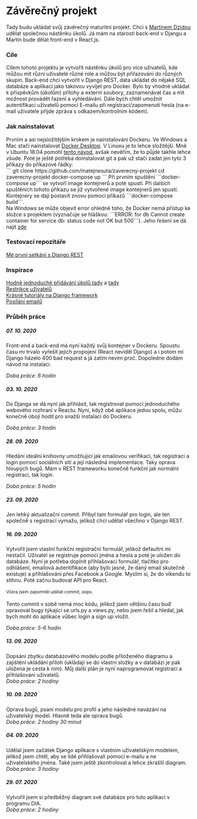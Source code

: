 <h1>Závěrečný projekt</h1>
Tady budu ukládat svůj závěrečný maturitní projekt. Chci s <a href="https://github.com/martindzida">Martinem Dzidou</a> udělat společnou nástěnku úkolů. Já mám na starosti back-end v Djangu a Martin bude dělat front-end v React.js.

<h3>Cíle</h3>
<p>Cílem tohoto projektu je vytvořit nástěnku úkolů pro více uživatelů, kde můžou mít různí uživatelé různé role a můžou být přiřazováni do různých skupin. Back-end chci vytvořit v Django REST, data ukládat do nějaké SQL databáze a aplikaci jako takovou vyvíjet pro Docker. Bylo by vhodné ukládat k příspěvkům (úkolům) přílohy a externí soubory, zaznamenávat čas a mít možnost provádět řazení a vyhledávání. Dále bych chtěl umožnit autentifikaci uživatelů pomocí E-mailu při registraci/zapomenutí hesla (na e-mail uživatele přijde zpráva s odkazem/kontrolním kódem).</p>

<h3>Jak nainstalovat</h3>
<p>Prvním a asi nejsložitějším krokem je nainstalování Dockeru. Ve Windows a Mac stačí nainstalovat <a href="https://docs.docker.com/desktop/">Docker Desktop</a>. V Linuxu je to lehce složitější. Mně v Ubuntu 18.04 pomohl <a href="https://phoenixnap.com/kb/how-to-install-docker-on-ubuntu-18-04">tento návod</a>, avšak nevěřím, že to půjde takhle lehce všude. Poté je ještě potřeba doinstalovat git a pak už stačí zadat jen tyto 3 příkazy do příkazové řádky: 
<br>
```
git clone https://github.com/matejnesuta/zaverecny-projekt
cd zaverecny-projekt
docker-compose up
```
Při prvním spuštění ```docker-compose up``` se vytvoří image kontejnerů a poté spustí. Při dalších spuštěních tohoto příkazu se již vytvořené image kontejnerů jen spustí. Kontejnery se dají postavit znovu pomocí příkazů ```docker-compose build```.
<br>
Na Windows se může objevit error ohledně toho, že Docker nemá přístup ke složce s projektem (vyznačuje se hláškou: ```ERROR: for db  Cannot create container for service db: status code not OK but 500```). Jeho řešení se dá najít <a href="https://stackoverflow.com/questions/60754297/docker-compose-failed-to-build-filesharing-has-been-cancelled">zde</a></p>

<h3>Testovací repozitáře</h3>

<a href="https://github.com/matejnesuta/django_rest_tutorial">Mé první setkání s Django REST</a>

<h3>Inspirace</h3>
<a href="https://www.youtube.com/watch?v=ovql0Ui3n_I">Hodně jednoduché přidávání úkolů tady</a> a <a href="https://www.youtube.com/watch?v=4RWFvXDUmjo">tady</a><br>
<a href="https://www.youtube.com/watch?v=eBsc65jTKvw">Restrikce uživatelů</a><br>
<a href="https://www.youtube.com/channel/UCTZRcDjjkVajGL6wd76UnGg/about">Krásné tutoriály na Django framework</a><br>
<a href="https://www.youtube.com/watch?v=X7DWErkNVJs">Posílání emailů</a><br>

<h3>Průběh práce</h3> 

<h5>07. 10. 2020</h5>
<p>Front-end a back-end má nyní každý svůj kontejner v Dockeru. Spoustu času mi trvalo vyřešit jejich propojení 
(React neviděl Django) a i potom mi Django házelo 400 bad request a já zatím nevím proč. Dopoledne dodám návod na instalaci.<br>

<i>Doba práce: 6 hodin </i></p>

<h5>03. 10. 2020</h5>
<p>Do Djanga se dá nyní jak přihlásit, tak registrovat pomocí jednoduchého webového rozhraní v Reactu. Nyní, když obě aplikace jedou spolu, můžu konečně obojí hodit pro snažší instalaci do Dockeru.<br>

<i>Doba práce: 3 hodin </i></p>

<h5>28. 09. 2020</h5>
<p>Hledání ideální knihovny umožňující jak emailovou verifikaci, tak registraci a login pomocí sociálních sítí a 
její následná implementace. Taky oprava hloupých bugů. Mám v REST frameworku konečně funkční jak normální registraci, 
tak login. <br>

<i>Doba práce: 5 hodin </i></p>

<h5>23. 09. 2020</h5>
<p>Jen lehký aktualizační commit. Přibyl tam formulář pro login, ale ten společně s registrací vymažu, jelikož chci udělat všechno v Django REST. 

<h5>16. 09. 2020</h5>
<p>Vytvořil jsem vlastní funkční registrační formulář, jelikož defaultní mi nestačil. Uživatel se registruje pomocí
 jména a hesla a poté je uložen do databáze. Nyní je potřeba doplnit přihlašovací formulář, tlačítko pro odhlášení, 
 emailová autentifikace (aby bylo jasné, že daný email skutečně existuje) a přihlašování přes Facebook a Google. 
 Myslím si, že do víkendu to stihnu. Poté začnu budovat API pro React. 
 <br>
 <br>
 <small>Včera jsem zapomněl udělat commit, oops.</small>
 <br>
 <br>
 Tento commit v sobě nemá moc kódu, jelikož jsem většinu času buď opravoval bugy týkající se urls.py a views.py,
 nebo jsem řešil a hledal, jak bych mohl do aplikace vůbec login a sign up vložit.<br>

<i>Doba práce: 5-6 hodin </i></p>

<h5>13. 09. 2020</h5>
<p>Dopsání zbytku databázového modelu podle přiloženého diagramu a zajištění ukládání příloh 
(ukládají se do vlastní složky a v databázi je pak uložena je cesta k nim). Můj další plán je nyní naprogramovat 
registraci a přihlašování uživatelů.<br>
<i>Doba práce: 2 hodiny</i></p>

<h5>10. 09. 2020</h5>
<p>Oprava bugů, psaní modelu pro profil a jeho následné navázání na uživatelský model. Hlavně teda ale oprava bugů.<br>
<i>Doba práce: 2 hodiny 30 minut</i></p>

<h5>04. 09. 2020</h5>
<p>Udělal jsem začátek Django aplikace s vlastním uživatelským modelem, jelikož jsem chtěl, aby se lidé přihlašovali 
pomocí e-mailu a ne uživatelského jména. Také jsem ještě zkontroloval a lehce zkrášlil diagram. <br>
<i>Doba práce: 3 hodiny</i></p>

<h5>29. 07. 2020</h5>
<p>Vytvořil jsem si předběžný diagram své databáze pro tuto aplikaci v programu DIA.<br>
<i>Doba práce: 2 hodiny</i></p>
